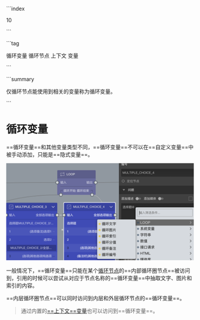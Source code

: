 \```index

10

\```

\```tag

循环变量 循环节点 上下文 变量

\```

\```summary

仅循环节点能使用到相关的变量称为循环变量。

\```

# 循环变量

==循环变量==和其他变量类型不同，==循环变量==不可以在==自定义变量==中被手动添加，只能是==隐式变量==。

<img src='./assets/10loopVariable/loop-type.png'>

一般情况下，==循环变量==只能在某个[循环节点](../10nodes/toolsNodes/02loop.md)的==内部循环圈节点==被访问到，引用的时候可以尝试从对应于节点名称的==循环变量==中抽取文字、图片和索引的内容。

==内层循环圈节点==可以同时访问到内层和外层循环节点的==循环变量==。

> 通过内置的[==上下文==变量](./09buildinVariable.md#上下文)也可以访问到==循环变量==。
